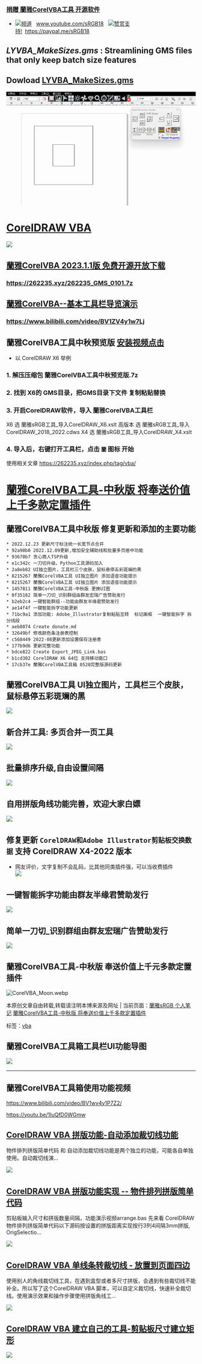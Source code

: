 ### [捐赠 蘭雅CorelVBA工具 开源软件](https://github.com/hongwenjun/corelvba/blob/main/donate.md)
- [![](https://raw.githubusercontent.com/hongwenjun/vps_setup/master/img/youtube.png)频道](https://www.youtube.com/sRGB18/videos) &nbsp;&nbsp;www.youtube.com/sRGB18 &nbsp;&nbsp;[![](https://raw.githubusercontent.com/hongwenjun/vps_setup/master/img/paypal.png)赞赏支持!](https://paypal.me/sRGB18)&nbsp;&nbsp;https://paypal.me/sRGB18


## *LYVBA_MakeSizes.gms* :  Streamlining GMS files that only keep batch size features

## Dowload [LYVBA_MakeSizes.gms](https://raw.githubusercontent.com/hongwenjun/corelvba/main/gms/LYVBA_MakeSizes.7z)  

![Batch_Dimension](https://raw.githubusercontent.com/hongwenjun/img/master/VBA/Batch_Dimension.webp)



# [CorelDRAW VBA](https://262235.xyz/index.php/tag/vba/)
![](https://262235.xyz/usr/uploads/2022/03/525753621.webp)

## [蘭雅CorelVBA 2023.1.1版 免费开源开放下载](https://262235.xyz/262235_GMS_0101.7z)
### https://262235.xyz/262235_GMS_0101.7z

## [蘭雅CorelVBA--基本工具栏导览演示](https://www.bilibili.com/video/BV1ZV4y1w7Lj)
### https://www.bilibili.com/video/BV1ZV4y1w7Lj

## 蘭雅CorelVBA工具中秋预览版 [安装视频点击](https://262235.xyz/CorelVBA/install.mp4)
- 以 CorelDRAW X6 举例
### 1. 解压压缩包 蘭雅CorelVBA工具中秋预览版.7z
### 2. 找到 X6的 GMS目录，把GMS目录下文件 复制粘贴替换
### 3. 开启CorelDRAW软件，导入 蘭雅CorelVBA工具栏
   X6     选  蘭雅sRGB工具_导入CorelDRAW_X6.xslt
   高版本 选  蘭雅sRGB工具_导入CorelDRAW_2018_2022.cdws
   X4     选  蘭雅sRGB工具_导入CorelDRAW_X4.xslt

### 4. 导入后，右键打开工具栏，点击 `蘭` 图标 开始

使用相关文章   https://262235.xyz/index.php/tag/vba/

# [蘭雅CorelVBA工具-中秋版 将奉送价值上千多款定置插件](https://262235.xyz/index.php/archives/1124/)

## 蘭雅CorelVBA工具中秋版 修复更新和添加的主要功能

```
* 2022.12.23 更新尺寸标注统一长宽节点合并
* 92a90b0 2022.12.09更新,增加安全辅助线和批量多页居中功能
* 93670b7 贪心商人TSP升级
* e1c342c 一刀切升级，Python工具源码加入
* 2a8eb82 UI独立图片，工具栏三个皮肤，鼠标悬停五彩斑斓的黑
* 8215267 蘭雅CorelVBA工具 UI独立图片 添加语音功能提示
* 8215267 蘭雅CorelVBA工具 UI独立图片 添加语音功能提示
* 1457811 蘭雅CorelVBA工具-中秋版 更换UI图
* 0f35182 简单一刀切_识别群组由群友宏瑞广告赞助发行
* b2eb2c4 一键智能群组--功能由群友半缘君赞助发行
* ae14f4f 一键智能拆字功能更新
* 71bc9a1 添加功能: Adobe_Illustrator复制粘贴互转  标记画框  一键智能拆字 拆分线段
* aeb8074 Create donate.md
* 32649bf 修改颜色条注册表控制
* c568449 2022-08更新添加设置保存注册表
* 177b9d6 更新完整功能
* bdce822 Create Export_JPEG_Link.bas
* b1cd302 CorelDRAW X6 64位 支持移动窗口
* 17cb37e 蘭雅CorelVBA工具箱 0520完整版源码更新

```

## 蘭雅CorelVBA工具 UI独立图片，工具栏三个皮肤，鼠标悬停五彩斑斓的黑

![](https://262235.xyz/usr/uploads/2022/09/3673480311.webp)

## 新合并工具: 多页合并一页工具

![](https://262235.xyz/CorelVBA/UniteOne.gif)

## 批量排序升级,自由设置间隔

![](https://262235.xyz/CorelVBA/left_top_align.gif)

## 自用拼版角线功能完善，欢迎大家白嫖

![](https://262235.xyz/CorelVBA/jxpb.gif)

## 修复更新 `CorelDRAW和Adobe Illustrator剪贴板交换数据` 支持 CorelDRAW X4-2022 版本

  * 网友评价，文字复制不会乱码，比其他同类插件强，可以当收费插件  
![](https://262235.xyz/CorelVBA/Adobe_Illustrator.gif)

## 一键智能拆字功能由群友半缘君赞助发行

![](https://262235.xyz/CorelVBA/onekey_cai.gif)

## 简单一刀切_识别群组由群友宏瑞广告赞助发行

![](https://262235.xyz/CorelVBA/dollar_cut.gif)

## 蘭雅CorelVBA工具-中秋版 奉送价值上千元多款定置插件

![CorelVBA_Moon.webp](https://262235.xyz/usr/uploads/2022/08/77746067.webp)

本原创文章自由转载,转载请注明本博来源及网址 | 当前页面：[蘭雅sRGB 个人笔记](https://262235.xyz/) 
[蘭雅CorelVBA工具-中秋版 将奉送价值上千多款定置插件](https://262235.xyz/index.php/archives/1124/)

标签：[vba](https://262235.xyz/index.php/tag/vba/)

## 蘭雅CorelVBA工具箱工具栏UI功能导图 
![](https://262235.xyz/usr/uploads/2022/05/756737974.jpg)

--------------------------------------------

## 蘭雅CorelVBA工具箱使用功能视频

https://www.bilibili.com/video/BV1wv4y1P7Z2/

https://youtu.be/1IuQfD0WGmw


## [CorelDRAW VBA 拼版功能-自动添加裁切线功能](https://262235.xyz/index.php/archives/1006/)

物件排列拼版简单代码 和 自动添加裁切线功能是两个独立的功能，可能各自单独使用。自动裁切线演...

![](https://262235.xyz/usr/uploads/2022/03/612777584.gif)

## [CorelDRAW VBA 拼版功能实现 -- 物件排列拼版简单代码](https://262235.xyz/index.php/archives/1003/)

剪贴板输入尺寸和拼版数量间隔，功能演示视频arrange.bas 先来看 CorelDRAW
物件排列拼版简单代码以下源码按设置的拼版距离实现按行3列4间隔3mm拼版, OrigSelectio...

![](https://262235.xyz/usr/uploads/2022/03/2725902706.gif)

## [CorelDRAW VBA 单线条转裁切线 - 放置到页面四边](https://262235.xyz/index.php/archives/1000/)

使用别人的角线裁切线工具，在遇到盒型或者多尺寸拼版，会遇到有些裁切线不能补全。所以写了这个CorelDRAW VBA
脚本，可以自定义裁切线，快速补全裁切线。使用演示效果和操作步骤使用拼版角线工...

![](https://262235.xyz/usr/uploads/2022/03/695938857.gif)

## [CorelDRAW VBA 建立自己的工具-剪贴板尺寸建立矩形](https://262235.xyz/index.php/archives/995/)

![](https://262235.xyz/usr/uploads/2022/03/1759911447.gif)
